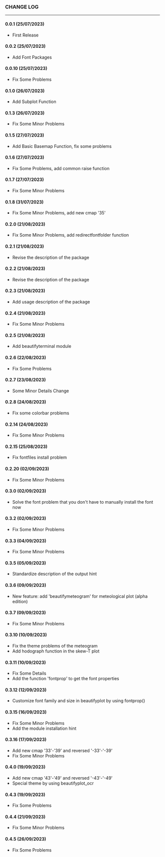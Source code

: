 ### CHANGE LOG
---

#### 0.0.1 (25/07/2023)
- First Release

#### 0.0.2 (25/07/2023)
- Add Font Packages

#### 0.0.10 (25/07/2023)
- Fix Some Problems

#### 0.1.0 (26/07/2023)
- Add Subplot Function

#### 0.1.3 (26/07/2023)
- Fix Some Minor Problems

#### 0.1.5 (27/07/2023)
- Add Basic Basemap Function, fix some problems

#### 0.1.6 (27/07/2023)
- Fix Some Problems, add common raise function

#### 0.1.7 (27/07/2023)
- Fix Some Minor Problems

#### 0.1.8 (31/07/2023)
- Fix Some Minor Problems, add new cmap '35'

#### 0.2.0 (21/08/2023)
- Fix Some Minor Problems, add redirectfontfolder function

#### 0.2.1 (21/08/2023)
- Revise the description of the package

#### 0.2.2 (21/08/2023)
- Revise the description of the package

#### 0.2.3 (21/08/2023)
- Add usage description of the package

#### 0.2.4 (21/08/2023)
- Fix Some Minor Problems

#### 0.2.5 (21/08/2023)
- Add beautifyterminal module

#### 0.2.6 (22/08/2023)
- Fix Some Problems

#### 0.2.7 (23/08/2023)
- Some Minor Details Change

#### 0.2.8 (24/08/2023)
- Fix some colorbar problems

#### 0.2.14 (24/08/2023)
- Fix Some Minor Problems

#### 0.2.15 (25/08/2023)
- Fix fontfiles install problem

#### 0.2.20 (02/09/2023)
- Fix Some Minor Problems

#### 0.3.0 (02/09/2023)
- Solve the font problem that you don't have to manually install the font now

#### 0.3.2 (02/09/2023)
- Fix Some Minor Problems

#### 0.3.3 (04/09/2023)
- Fix Some Minor Problems

#### 0.3.5 (05/09/2023)
- Standardize description of the output hint

#### 0.3.6 (09/09/2023)
- New feature: add 'beautifymeteogram' for meteological plot (alpha edition)

#### 0.3.7 (09/09/2023)
- Fix Some Minor Problems

#### 0.3.10 (10/09/2023)
- Fix the theme problems of the meteogram
- Add hodograph function in the skew-T plot

#### 0.3.11 (10/09/2023)
- Fix Some Details
- Add the function 'fontprop' to get the font properties

#### 0.3.12 (12/09/2023)
- Customize font family and size in beautifyplot by using fontprop()

#### 0.3.15 (16/09/2023)
- Fix Some Minor Problems
- Add the module installation hint

#### 0.3.16 (17/09/2023)
- Add new cmap '33'-'39' and reversed '-33'-'-39'
- Fix Some Minor Problems

#### 0.4.0 (19/09/2023)
- Add new cmap '43'-'49' and reversed '-43'-'-49'
- Special theme by using beautifyplot_ocr

#### 0.4.3 (19/09/2023)
- Fix Some Problems

#### 0.4.4 (21/09/2023)
- Fix Some Minor Problems

#### 0.4.5 (26/09/2023)
- Fix Some Problems